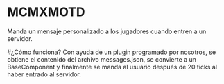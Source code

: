 # MCMXMOTD
Manda un mensaje personalizado a los jugadores cuando entren a un servidor.

#¿Cómo funciona?
Con ayuda de un plugin programado por nosotros, se obtiene el contenido del archivo messages.json, se convierte a un BaseComponent y finalmente se manda al usuario después de 20 ticks al haber entrado al servidor.
